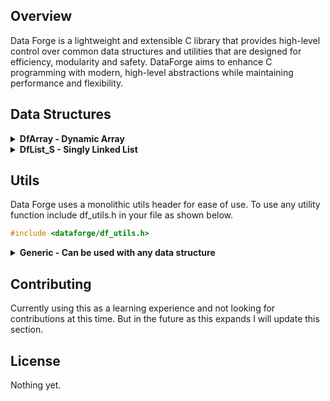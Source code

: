 ## Overview
Data Forge is a lightweight and extensible C library that provides high-level control over common data structures and utilities that are designed for efficiency, modularity and safety. DataForge aims to enhance C programming with modern, high-level abstractions while maintaining performance and flexibility.

## Data Structures

<details>
  <summary><strong>DfArray - Dynamic Array</strong></summary>

  ### DfArray
  DfArray is a lightweight, dynamic array that provides high-level and memory-safe functionality to standard static C arrays. All operations return a `DfResult` type, encapsulating both the result and potential error.

  ### Features
  - **Dynamic resizing**: Automatically expands when elements are added.
  - **Bounds checking**: Prevents out-of-bounds access with detailed error reporting.
  - **Generic storage**: Supports any data type via `void *` and configurable element sizes.
  - **Push/pop & unshift/shift operations**: Similar to JavaScript arrays.
  - **Functional mapping**: Apply functions to all elements.
  - **Iteration**: Iterate sequentially through all elements.
  - **Unified error handling**: Every function returns a `DfResult`, enabling precise control and logging.

  > 💡 Use `df_error_to_string(result.error)` to convert error codes into human-readable messages.

  <details>
    <summary><strong>Usage</strong></summary>

  #### Creating and Destroying an Array
  ```c
  DfArray *array = dfarray_create(sizeof(int), 10);
  dfarray_destroy(array);
  ```

  #### Getting and Setting Elements
  ```c
  int num = 10;
  DfResult set_result = dfarray_set(array, 1, &num);
  if (set_result.error != DF_OK) {
      printf("Set error: %s\n", df_error_to_string(set_result.error));
  }

  DfResult get_result = dfarray_get(array, 1);
  if (get_result.error == DF_OK) {
      int *retrieved = (int *)get_result.value;
      printf("Retrieved value: %d\n", *retrieved);
      free(retrieved);
  } else {
      printf("Get error: %s\n", df_error_to_string(get_result.error));
  }
  ```

  #### Adding and Removing Elements
  ```c
  int value = 42;
  dfarray_push(array, &value);

  DfResult pop_result = dfarray_pop(array);
  if (pop_result.error == DF_OK) {
      int *popped = (int *)pop_result.value;
      printf("Popped value: %d\n", *popped);
      free(popped);
  }

  int value2 = 25;
  dfarray_unshift(array, &value2);

  DfResult shift_result = dfarray_shift(array);
  if (shift_result.error == DF_OK) {
      int *shifted = (int *)shift_result.value;
      printf("Shifted value: %d\n", *shifted);
      free(shifted);
  }

  int value3 = 30;
  dfarray_insert_at(array, 1, &value3);

  DfResult inserted_result = dfarray_get(array, 1);
  if (inserted_result.error == DF_OK) {
      int *inserted = (int *)inserted_result.value;
      printf("Inserted value: %d\n", *inserted);
      free(inserted);
  }

  dfarray_remove_at(array, 1);
  ```

  #### Iteration
  ```c
  DfArray *array = dfarray_create(sizeof(int), 3);
  int nums[] = {10, 20, 30};
  for (int i = 0; i < 3; i++) {
      dfarray_push(array, &nums[i]);
  }

  Iterator it = dfarray_iterator_create(array);
  while (it.has_next(&it)) {
      void *val = it.next(&it);
      printf("Value: %d\n", *(int *)val);
  }

  iterator_destroy(&it);
  dfarray_destroy(array);
  ```

  #### Applying a Function to All Elements
  ```c
  void printInt(void *item) {
      printf("%d\n", *(int *)item);
  }
  dfarray_map(array, printInt);
  ```

  </details>

  <details>
    <summary><strong>API Reference</strong></summary>

  #### `DfArray* dfarray_create(size_t elem_size, size_t initial_capacity)`
  Allocates a new dynamic array.

  #### `void dfarray_destroy(DfArray* array)`
  Frees memory associated with the array.

  #### `DfResult dfarray_push(DfArray* array, void *value)`
  Adds an element to the end. Returns `DF_OK` or error code.

  #### `DfResult dfarray_pop(DfArray* array)`
  Removes and retrieves the last element. `value` contains the element if successful.

  #### `DfResult dfarray_unshift(DfArray* array, void *value)`
  Adds an element to the front.

  #### `DfResult dfarray_shift(DfArray* array)`
  Removes and retrieves the first element.

  #### `DfResult dfarray_set(DfArray* array, size_t index, void *value)`
  Updates an element at a given index.

  #### `DfResult dfarray_get(DfArray* array, size_t index)`
  Retrieves an element with bounds checking.

  #### `DfResult dfarray_insert_at(DfArray* array, size_t index, void *value)`
  Inserts an element at a specified index and shifts elements to the right.

  #### `DfResult dfarray_remove_at(DfArray* array, size_t index)`
  Removes an element at a specified index and shifts elements to the left.

  #### `void dfarray_map(DfArray *array, void (*func)(void *))`
  Applies a function to each element.

  #### `Iterator dfarray_iterator_create(DfArray *array)`
  Creates an iterator for a dynamic array.

  #### `int dfarray_iterator_has_next(Iterator *it)`
  Checks if there is a next value to iterate over.

  #### `void *dfarray_iterator_next(Iterator *it)`
  Retrieves the next value in the array.

  </details>
</details>

<details>
  <summary><strong>DfList_S - Singly Linked List</strong></summary>

### DfList_S

`DfList_S` is a lightweight, dynamic singly linked list that provides high-level and memory-safe functionality with generic type storage.

---

### Features

- **Dynamic & Generic** – Stores any data type using `void *`.
- **Insertion** – Add elements at the front, back, or a specific index.
- **Deletion** – Remove elements from the front or back.
- **Safe Memory Management** – Custom cleanup function for freeing stored data.
- **Robust Error Handling** – Returns `DfResult` with error codes for safer programming.

---

<details>
<summary><strong>Usage</strong></summary>

```c
DfResult res = dflist_s_create();
DfList_S *list = (DfList_S *)res.value;

dflist_s_push_back(list, my_data);
dflist_s_push_front(list, other_data);

DfResult popped = dflist_s_pop_back(list);
// Remember to free the popped element if necessary

dflist_s_destroy(list, free); // free each element using user-defined cleanup
```

</details>

---

<details>
<summary><strong>API Reference</strong></summary>

#### `DfResult dflist_s_create()`
Creates a new singly linked list.  
Returns a `DfResult` with `value` pointing to the new `DfList_S`.

#### `DfResult dflist_s_destroy(DfList_S *list, void (*cleanup)(void *element))`
Destroys the list and all of its nodes.  
Calls `cleanup` on each element if provided.

#### `DfResult dflist_s_push_back(DfList_S *list, void *element)`
Appends an element to the end of the list.

#### `DfResult dflist_s_push_front(DfList_S *list, void *element)`
Prepends an element to the front of the list.

#### `DfResult dflist_s_pop_back(DfList_S *list)`
Removes and returns the last element in the list.  
⚠️ User is responsible for freeing the returned element if necessary.

#### `DfResult dflist_s_pop_front(DfList_S *list)`
Removes and returns the first element in the list.  
⚠️ User is responsible for freeing the returned element if necessary.

#### `DfResult dflist_s_insert_at(DfList_S *list, void *element, size_t index)`
Inserts an element at the specified index.  
Returns an error if index is out of bounds.

</details>

</details>


## Utils
Data Forge uses a monolithic utils header for ease of use. To use any utility function include df_utils.h in your file as shown below.
```c
#include <dataforge/df_utils.h>
```



<details>
  <summary><strong>Generic - Can be used with any data structure</strong></summary>

### `DfResult df_map(Iterator *it, void *(*func)(void *element))`

`df_map` takes an iterator and a function pointer as arguments. It iterates over any data structure, applies the provided function to each element, and returns a new data structure containing the modified elements.

#### Usage
```c
DfResult res = dfarray_create(sizeof(int), 3);
if (res.error) {
  // Handle error
} else {
  DfArray *array = (DfArray *)res.value;
  int nums[] = {10, 20, 30};
  for (int i = 0; i < 3; i++) {
    dfarray_push(array, &nums[i]);
  }

  void *double_element(void *element) {
    int *value = (int *)element;
    int *modified = malloc(sizeof(int));
    *modified = (*value) * 2;
    return modified;
  }

  DfResult it_res = dfarray_iterator_create(array);
  if (it_res.error) {
    // Handle error
  } else {
    Iterator it = *(Iterator *)it_res.value;

    // Cast returned data structure to proper type
    DfResult map_res = df_map(&it, double_element);
    if (map_res.error) {
      // Handle error
    } else {
      DfArray *new_array = (DfArray *)map_res.value;
      // Use new_array
    }
  }
}
```

---

### `DfResult df_filter(Iterator *it, bool (*func)(void *element))`

`df_filter` takes an iterator and a boolean function pointer. It returns a new data structure containing only the elements that satisfy the condition in the provided function.

#### Usage
```c
DfResult res = dfarray_create(sizeof(int), 3);
if (res.error) {
  // Handle error
} else {
  DfArray *array = (DfArray *)res.value;
  int nums[] = {10, 23, 30};
  for (int i = 0; i < 3; i++) {
    dfarray_push(array, &nums[i]);
  }

  bool is_even(void *element) {
    return *(int *)element % 2 == 0;
  }

  DfResult it_res = dfarray_iterator_create(array);
  if (it_res.error) {
    // Handle error
  } else {
    Iterator it = *(Iterator *)it_res.value;

    // Cast returned data structure to proper type
    DfResult filter_res = df_filter(&it, is_even);
    if (filter_res.error) {
      // Handle error
    } else {
      DfArray *filtered = (DfArray *)filter_res.value;
      // Use filtered
    }
  }
}
```

---

### `DfResult df_find(Iterator *it, bool (*func)(void *element))`

`df_find` searches through a data structure and returns the first element that satisfies the condition specified in the provided function.

#### Usage
```c
DfResult res = dfarray_create(sizeof(int), 3);
if (res.error) {
  // Handle error
} else {
  DfArray *array = (DfArray *)res.value;
  int nums[] = {10, 23, 30};
  for (int i = 0; i < 3; i++) {
    dfarray_push(array, &nums[i]);
  }

  bool greater_than_10(void *element) {
    return *(int *)element > 10;
  }

  DfResult it_res = dfarray_iterator_create(array);
  if (it_res.error) {
    // Handle error
  } else {
    Iterator it = *(Iterator *)it_res.value;
    DfResult find_res = df_find(&it, greater_than_10);

    if (find_res.error) {
      // Handle error
    } else {
      int *found = (int *)find_res.value;
      printf("Found element: %d", *found);
    }
  }
}
```

---

### `DfResult df_for_each(Iterator *it, void (*func)(void *element))`

`df_for_each` applies a function to every element in the data structure without modifying the structure or returning a value.

#### Usage
```c
DfResult res = dfarray_create(sizeof(int), 3);
if (res.error) {
  // Handle error
} else {
  DfArray *array = (DfArray *)res.value;
  int nums[] = {10, 23, 30};
  for (int i = 0; i < 3; i++) {
    dfarray_push(array, &nums[i]);
  }

  void print_plus_two(void *element) {
    printf("%d
", *(int *)element + 2);
  }

  DfResult it_res = dfarray_iterator_create(array);
  if (it_res.error) {
    // Handle error
  } else {
    Iterator it = *(Iterator *)it_res.value;
    DfResult for_each_res = df_for_each(&it, print_plus_two);

    if (for_each_res.error) {
      // Handle error
    }
  }
}
```

---

### `DfResult df_count(Iterator *it, bool (*func)(void *element))`

`df_count` returns the number of elements in the data structure that satisfy the given condition function.

#### Usage
```c
DfResult res = dfarray_create(sizeof(int), 3);
if (res.error) {
  // Handle error
} else {
  DfArray *array = (DfArray *)res.value;
  int nums[] = {10, 23, 30};
  for (int i = 0; i < 3; i++) {
    dfarray_push(array, &nums[i]);
  }

  bool is_even(void *element) {
    return *(int *)element % 2 == 0;
  }

  DfResult it_res = dfarray_iterator_create(array);
  if (it_res.error) {
    // Handle error
  } else {
    Iterator it = *(Iterator *)it_res.value;
    DfResult count_res = df_count(&it, is_even);

    if (count_res.error) {
      // Handle error
    } else {
      size_t count = *(size_t *)count_res.value;
      printf("Count: %zu", count);
    }
  }
}
```

---

### `DfResult df_reduce(Iterator *it, void *initial, void (*func)(void *accumulator, void *element))`

`df_reduce` takes an iterator, an initial value, and a reducer function. It combines all elements into a single result based on the reducer logic.

#### Usage
```c
DfResult res = dfarray_create(sizeof(int), 3);
if (res.error) {
  // Handle error
} else {
  DfArray *array = (DfArray *)res.value;
  int nums[] = {10, 23, 30};
  for (int i = 0; i < 3; i++) {
    dfarray_push(array, &nums[i]);
  }

  void sum_int(void *acc, void *elem) {
    *(int *)acc += *(int *)elem;
  }

  DfResult it_res = dfarray_iterator_create(array);
  if (it_res.error) {
    // Handle error
  } else {
    Iterator it = *(Iterator *)it_res.value;
    int initial = 0;

    DfResult reduce_res = df_reduce(&it, &initial, sum_int);
    if (reduce_res.error) {
      // Handle error
    } else {
      int *reduced = (int *)reduce_res.value;
      printf("Reduced value: %d", *reduced);

      free(reduced);
    }
  }
}
```

---

### `DfResult df_free_all(Iterator *it)`

`df_free_all` frees the memory of all elements inside the data structure but leaves the structure itself intact so it can be reused.

#### Usage
```c
DfResult res = dfarray_create(sizeof(int), 3);
if (res.error) {
  // Handle error
} else {
  DfArray *array = (DfArray *)res.value;
  int nums[] = {10, 23, 30};
  for (int i = 0; i < 3; i++) {
    dfarray_push(array, &nums[i]);
  }

  DfResult it_res = dfarray_iterator_create(array);
  if (it_res.error) {
    // Handle error
  } else {
    Iterator it = *(Iterator *)it_res.value;
    DfResult free_all_res = df_free_all(&it);

    if (free_all_res.error) {
      // Handle error
    }

    // Safe to reuse the structure
    int new_num = 5;
    dfarray_push(array, &new_num);

    iterator_destroy(&it);
    dfarray_destroy(array);
  }
}
```

</details>

## Contributing
Currently using this as a learning experience and not looking for contributions at this time. But in the future as this expands I will update this section.

## License
Nothing yet.

